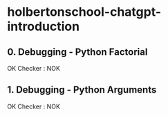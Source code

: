 # holbertonschool-chatgpt-introduction

## 0. Debugging - Python Factorial

OK
Checker : NOK

## 1. Debugging - Python Arguments

OK
Checker : NOK

